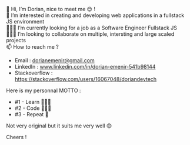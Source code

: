 👋 Hi, I’m Dorian, nice to meet me 😉 !\
👀 I’m interested in creating and developing web applications in a fullstack JS environment\
👨🏻‍💻 I’m currently looking for a job as a Software Engineer Fullstack JS\
👷🏻‍♂️ I’m looking to collaborate on multiple, intersting and large scaled projects\
📫 How to reach me ?

- Email : dorianemenir@gmail.com
- LinkedIn : www.linkedin.com/in/dorian-emenir-541b98144
- Stackoverflow : https://stackoverflow.com/users/16067048/doriandevtech

Here is my personnal MOTTO :
  - #1 - Learn 👨🏻‍🏫
  - #2 - Code 👨🏻‍💻
  - #3 - Repeat 🔁

Not very original but it suits me very well 😊

Cheers !

<!---
doriandevtech/doriandevtech is a ✨ special ✨ repository because its `README.md` (this file) appears on your GitHub profile.
You can click the Preview link to take a look at your changes.
--->
